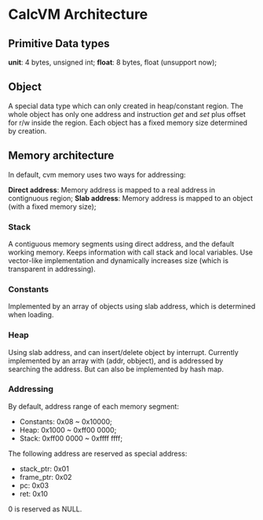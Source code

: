 # CalcVM Architecture

## Primitive Data types

__unit__: 4 bytes, unsigned int;
__float__: 8 bytes, float (unsupport now);

## Object

A special data type which can only created in heap/constant region. The whole object has only one address and instruction _get_ and _set_ plus offset for r/w inside the region. Each object has a fixed memory size determined by creation.

## Memory architecture

In default, cvm memory uses two ways for addressing:

__Direct address__: Memory address is mapped to a real address in contignuous region;
__Slab address__: Memory address is mapped to an object (with a fixed memory size);

### Stack

A contiguous memory segments using direct address, and the default working memory. Keeps information with call stack and local variables. Use vector-like implementation and dynamically increases size (which is transparent in addressing).

### Constants 

Implemented by an array of objects using slab address, which is determined when loading.

### Heap

Using slab address, and can insert/delete object by interrupt. Currently implemented by an array with (addr, obbject), and is addressed by searching the address. But can also be implemented by hash map.

### Addressing

By default, address range of each memory segment:
- Constants: 0x08 ~ 0x10000;
- Heap: 0x1000 ~ 0xff00 0000;
- Stack: 0xff00 0000 ~ 0xffff ffff;

The following address are reserved as special address:
- stack_ptr: 0x01
- frame_ptr: 0x02
- pc: 0x03
- ret: 0x10

0 is reserved as NULL.

